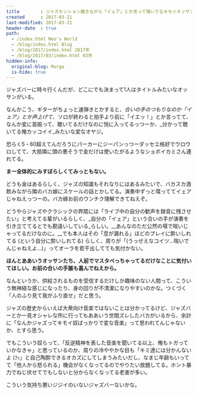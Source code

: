 ```yaml
---
title        : ジャズセッション聴きながら「イェア」とか言って喘いでるキモイオッサンｗｗｗ
created      : 2017-03-21
last-modified: 2017-03-21
header-date  : true
path:
  - /index.html Neo's World
  - /blog/index.html Blog
  - /blog/2017/index.html 2017年
  - /blog/2017/03/index.html 03月
hidden-info:
  original-blog: Murga
  is-hide: true
---
```


ジャズバーに時々行くんだが、どこにでも決まって1人はタイトルみたいなオッサンがいる。

なんかこう、ギターがちょっと速弾きとかすると、_合いの手のつもりなのか「イェア」とか声上げて_、ソロが終わると拍手より前に「イエッ！」とか言ってて、なんか変に首振って、聴いてるだけなのに悦に入ってるっつーか、_分かって聴いてる俺カッコイイ_みたいな変なオヤジ。

恐らく5・60超えてんだろうにパーカーにジーパンっつーダッセエ格好でウロウロしてて、大抵隣に頭の悪そうで金だけは使いたがるようなショボイカミさん連れてる。

__まー全体的にみすぼらしくてみっともない。__

どうも金はあるらしく、ジャズの知識もそれなりにはあるみたいで、バカスカ酒飲みながら隣のバカ嫁にスケールの話とかしてる。演奏中ずっと喋っててイェアじゃねえっつーの。バカ嫁お前のウンチク理解できてねえぞ。

どうやらジャズやクラシックの界隈には「ライブ中の自分の歓声を録音に残させたい」と考えてる輩がいるらしく、_自分の「イェア」という合いの手が演奏を引き立ててるとでも勘違いしている_らしい。__あんなのただ公然の場で喘いじゃってるだけなのに。__でも本人はその「息が漏れる」ほどのプレイに酔いしれてる (という自分に酔いしれてる) らしく、周りが「(うっせえなコイツ…喘いでんじゃねえよ…)」ってオーラを若干出してても気付かない。

__ほんとああいうオッサンたち、人前でマスタべっちゃってるだけなことに気付いてほしい。お前の合いの手誰も喜んでねえから。__

なんというか、供給されるものを受信するだけしか趣味のない人間って、こういう無神経な感じになったり、身の回りが不清潔になりやすいのかな。つくづく「人のふり見て我がふり直せ」だと思う。

ジャズの歴史からいえば大衆向け音楽ではないことは分かってるけど、ジャズバーとか一見オシャレな所に行ってもああいう世間ズレしたバカがいるから、余計に「なんかジャズってキモイ奴ばっかりで変な音楽」って思われてんじゃないか、とすら思う。

でもこういう奴らって、「反逆精神を表した音楽を聞いてる以上、俺もトガっていかなきゃ」と思っているのか、周りの冷ややかな目も「キミ達には分かんないよ (ﾌｯ」と自己陶酔できるオカズにしてしまうみたいだし、なまじ年齢もいってて「他人から怒られる」機会がなくなってるのでやりたい放題してる。ホント暴力でねじ伏せてでもしないと分からなくなってる老害が多い。

こういう気持ち悪いジジイのいないジャズバーないかな。
